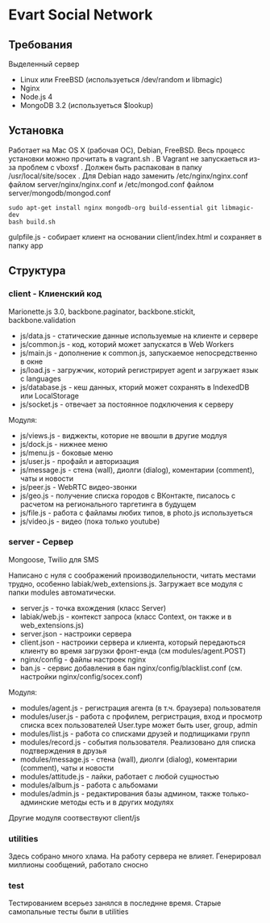 # Evart Social Network
## Требования
Выделенный сервер
* Linux или FreeBSD (используеться /dev/random и libmagic)
* Nginx
* Node.js 4
* MongoDB 3.2 (используеться $lookup)

## Установка
Работает на Mac OS X (рабочая ОС), Debian, FreeBSD. Весь процесс установки можно прочитать в vagrant.sh .
В Vagrant не запускаеться из-за проблем с vboxsf .
Должен быть распакован в папку /usr/local/site/socex .
  Для Debian надо заменить /etc/nginx/nginx.conf файлом server/nginx/nginx.conf и /etc/mongod.conf
  файлом server/mongodb/mongod.conf
```
sudo apt-get install nginx mongodb-org build-essential git libmagic-dev
bash build.sh
```

gulpfile.js - собирает клиент на основании client/index.html и сохраняет в папку app

## Структура
### client - Клиенский код

Marionette.js 3.0, backbone.paginator, backbone.stickit, backbone.validation

* js/data.js - статические данные используемые на клиенте и сервере
* js/common.js - код, которий может запускатся в Web Workers
* js/main.js - дополнение к common.js, запускаемое непосредственно в окне
* js/load.js - загружчик, которий регистрирует agent и загружает язык с languages
* js/database.js - кеш данных, кторий может сохранять в IndexedDB или LocalStorage
* js/socket.js - отвечает за постоянное подключения к серверу

Модуля:
* js/views.js - виджекты, которие не ввошли в другие модлуя
* js/dock.js - нижнее меню
* js/menu.js - боковые меню
* js/user.js - профайл и авторизация
* js/message.js - стена (wall), диолги (dialog), коментарии (comment), чаты и новости
* js/peer.js - WebRTC видео-звонки
* js/geo.js - получение списка городов с ВКонтакте, писалось с расчетом на регионального таргетинга в будущем
* js/file.js - работа с файламы любих типов, в photo.js используеться
* js/video.js - видео (пока только youtube)

### server - Сервер

Mongoose, Twilio для SMS

Написано с нуля с соображений производилельности, читать местами трудно, особенно labiak/web_extensions.js.
Загружает все модуля с папки modules автоматически.

* server.js - точка вхождения (класс Server)
* labiak/web.js - контекст запроса (класс Context, он также и в web_extensions.js)
* server.json - настроики сервера
* client.json - настроики сервера и клиента, который передаються клиенту во время загрузки фронт-енда (см modules/agent.POST)
* nginx/config - файлы настроек nginx
* ban.js - сервис добавления в бан nginx/config/blacklist.conf (cм. настройки nginx/config/socex.conf)

Модуля:
* modules/agent.js - регистрация агента (в т.ч. браузера) пользователя
* modules/user.js - работа с профилем, регристрация, вход и просмотр списка всех пользователей
User.type может быть user, group, admin
* modules/list.js - работа со списками друзей и подпищиками групп
* modules/record.js - события пользователя. Реализовано для списка подтверждения в друзья
* modules/message.js - стена (wall), диолги (dialog), коментарии (comment), чаты и новости
* modules/attitude.js - лайки, работает с любой сущностью
* modules/album.js - работа с альбомами
* modules/admin.js - редактирования базы админом, также только-админские методы есть и в других модулях

Другие модуля соотвествуют client/js

### utilities
Здесь собрано много хлама. На работу сервера не влияет.
Генерировал миллионы сообщений, работало сносно

### test
Тестированием всерьез занялся в последнне время. Старые самопальные тесты были в utilities
